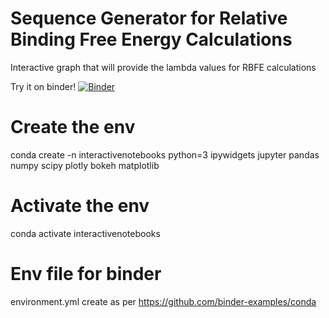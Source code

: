 

# Sequence Generator for Relative Binding Free Energy Calculations
Interactive graph that will provide the lambda values for RBFE calculations

Try it on binder! [![Binder](https://mybinder.org/badge_logo.svg)](https://mybinder.org/v2/gh/chrisbarnettster/rbfe_sequence_generator/master?filepath=Sequence_generator_bokeh.ipynb)

# Create the env
conda create -n interactivenotebooks python=3 ipywidgets jupyter pandas numpy scipy plotly bokeh matplotlib

# Activate the env
conda activate interactivenotebooks

# Env file for binder
environment.yml create as per https://github.com/binder-examples/conda



